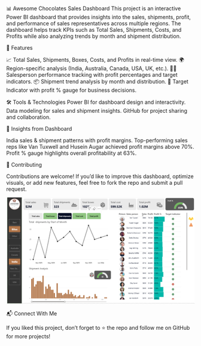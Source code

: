 📊 Awesome Chocolates Sales Dashboard
This project is an interactive Power BI dashboard that provides insights into the sales, shipments, profit, and performance of sales representatives across multiple regions. The dashboard helps track KPIs such as Total Sales, Shipments, Costs, and Profits while also analyzing trends by month and shipment distribution.

🚀 Features

📈 Total Sales, Shipments, Boxes, Costs, and Profits in real-time view.
🌍 Region-specific analysis (India, Australia, Canada, USA, UK, etc.).
👩‍💼 Salesperson performance tracking with profit percentages and target indicators.
📦 Shipment trend analysis by month and distribution.
🎯 Target Indicator with profit % gauge for business decisions.

🛠️ Tools & Technologies
Power BI for dashboard design and interactivity.
Data modeling for sales and shipment insights.
GitHub for project sharing and collaboration.

📌 Insights from Dashboard

India sales & shipment patterns with profit margins.
Top-performing sales reps like Van Tuxwell and Husein Augar achieved profit margins above 70%.
Profit % gauge highlights overall profitability at 63%.

🤝 Contributing

Contributions are welcome! If you’d like to improve this dashboard, optimize visuals, or add new features, feel free to fork the repo and submit a pull request.

![alt text](https://github.com/Skchlke/Power-BI-Sales-Dashboard/blob/main/Dashboard%20picture.png)

📬 Connect With Me

If you liked this project, don’t forget to ⭐ the repo and follow me on GitHub for more projects!

